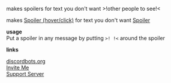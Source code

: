 makes spoilers for text you don't want >!other people to see!<

makes [Spoiler (hover/click)](https://spoilerbot.page.link/81nF "spoilers") for text you don't want [Spoiler](https://spoilerbot.page.link/hJJ9 "other people to see")

**usage**  
Put a spoiler in any message by putting `>! !<` around the spoiler



**links**  

[discordbots.org](https://discordbots.org/bot/571468928191168513)  
[Invite Me](https://discordapp.com/api/oauth2/authorize?client_id=571468928191168513&permissions=9216&scope=bot)  
[Support Server](https://discord.gg/QyakKPK)
